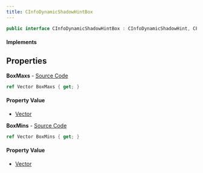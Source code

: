 ```yaml
---
title: CInfoDynamicShadowHintBox
---
```


```csharp
public interface CInfoDynamicShadowHintBox : CInfoDynamicShadowHint, CPointEntity, CBaseEntity, CEntityInstance, ISchemaClass<CEntityInstance>, ISchemaClass<CBaseEntity>, ISchemaClass<CPointEntity>, ISchemaClass<CInfoDynamicShadowHint>, ISchemaClass<CInfoDynamicShadowHintBox>, ISchemaField, ISchemaClass, INativeHandle
```

#### Implements

## Properties

**BoxMaxs** - [Source Code](https://github.com/swiftly-solution/swiftlys2/blob/main/managed/src/SwiftlyS2.Generated/Schemas/Interfaces/CInfoDynamicShadowHintBox.cs#L18)

```csharp
ref Vector BoxMaxs { get; }
```

#### Property Value

- [Vector](/docs/api/shared/natives/vector)

**BoxMins** - [Source Code](https://github.com/swiftly-solution/swiftlys2/blob/main/managed/src/SwiftlyS2.Generated/Schemas/Interfaces/CInfoDynamicShadowHintBox.cs#L16)

```csharp
ref Vector BoxMins { get; }
```

#### Property Value

- [Vector](/docs/api/shared/natives/vector)

